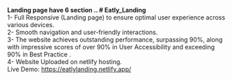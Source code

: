 
<strong> Landing page have 6 section .. # Eatly_Landing </strong>
<br>
1- Full Responsive (Landing page) to ensure optimal user experience across various devices.
<br>
2- Smooth navigation and user-friendly interactions.
<br>
3- The website achieves outstanding performance, surpassing 90%, along with impressive scores of over 90% in User Accessibility and exceeding 90% in Best Practice .
<br>
4- Website Uploaded on netlify hosting.
<br>
Live Demo: https://eatlylanding.netlify.app/
